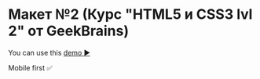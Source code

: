 # Макет №2 (Курс "HTML5 и CSS3 lvl 2" от GeekBrains)

You can use this [demo ▶️](https://julia-kalyukh.github.io/website3_Waxom)

Mobile first ✅
